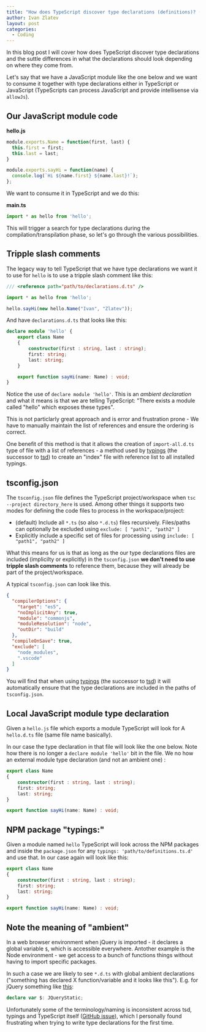 ```yaml
---
title: "How does TypeScript discover type declarations (definitions)? (and some suttle differences)"
author: Ivan Zlatev
layout: post
categories:
  - Coding
---
```


In this blog post I will cover how does TypeScript discover type declarations and the suttle differences in what the declarations should look depending on where they come from.


Let's say that we have a JavaScript module like the one below and we want to consume it together with type declarations either in TypeScript or JavaScript (TypeScripts can process JavaScript and provide intellisense via `allowJs`).


## Our JavaScript module code

**hello.js**
```javascript
module.exports.Name = function(first, last) {
  this.first = first;
  this.last = last;
}

module.exports.sayHi = function(name) {
  console.log(`Hi ${name.first} ${name.last}!`);
};
```

We want to consume it in TypeScript and we do this:

**main.ts**
```typescript
import * as hello from 'hello';
```

This will trigger a search for type declarations during the compilation/transpilation phase, so let's go through the various possibilities.

## Tripple slash comments

The legacy way to tell TypeScript that we have type declarations we want it to use for `hello` is to use a tripple slash comment like this:

```typescript
/// <reference path="path/to/declarations.d.ts" />

import * as hello from 'hello';

hello.sayHi(new hello.Name("Ivan", "Zlatev"));
```

And have `declarations.d.ts` that looks like this:

```typescript
declare module 'hello' {
    export class Name
    {
        constructor(first : string, last : string);
        first: string;
        last: string;
    }

    export function sayHi(name: Name) : void;
}
```

Notice the use of `declare module 'hello'`. This is an *ambient declaration* and what it means is that we are telling TypeScript: "There exists a module called "hello" which exposes these types".

This is not particlarly great approach and is error and frustration prone - We have to manually maintain the list of references and ensure the ordering is correct.

One benefit of this method is that it allows the creation of `import-all.d.ts` type of file with a list of references - a method used by [typings](https://github.com/typings/typings) (the successor to [tsd](definitelytyped.org)) to create an "index" file with reference list to all installed typings.

## tsconfig.json

The `tsconfig.json` file defines the TypeScript project/workspace when `tsc --project directory_here` is used. Among other things it supports two modes for defining the code files to process in the workspace/project:

* (default) Include all `*.ts` (so also `*.d.ts`) files recursively. Files/paths can optionally be excluded using `exclude: [ "path1", "path2" ]`
* Explicitly include a specific set of files for processing using `include: [ "path1", "path2" ]`

What this means for us is that as long as the our type declarations files are included (implicilty or explicitly) in the `tsconfig.json` **we don't need to use tripple slash comments** to reference them, because they will already be part of the project/workspace.

A typical `tsconfig.json` can look like this.

```json
{
  "compilerOptions": {
    "target": "es5",
    "noImplicitAny": true,
    "module": "commonjs",
    "moduleResolution": "node",
    "outDir": "build"
  },
  "compileOnSave": true,
  "exclude": [
    "node_modules",
    ".vscode"
  ]
}
```

You will find that when using [typings](https://github.com/typings/typings) (the successor to [tsd](definitelytyped.org)) it will automatically ensure that the type declarations are included in the paths of `tsconfig.json`.

## Local JavaScript module type declaration

Given a `hello.js` file which exports a module TypeScript will look for  A `hello.d.ts` file (same file name basically).

In our case the type declaration in that file will look like the one below. Note how there is no longer a `declare module 'hello'` bit in the file. We no how an external module type declaration (and not an ambient one) :

```typescript
export class Name
{
    constructor(first : string, last : string);
    first: string;
    last: string;
}

export function sayHi(name: Name) : void;
```


## NPM package "typings:"

Given a module named `hello` TypeScript will look across the NPM packages and inside the `package.json` for any `typings: 'path/to/definitions.ts.d'` and use that. In our case again will look like this:

```typescript
export class Name
{
    constructor(first : string, last : string);
    first: string;
    last: string;
}

export function sayHi(name: Name) : void;
```


## Note the meaning of "ambient" 

In a web browser environment when jQuery is imported - it declares a global variable `$`, which is accessible everywhere. Antother example is the Node environment - we get access to a bunch of functions things without having to import specific packages.

In such a case we are likely to see `*.d.ts` with global ambient declarations ("something has declared X function/variable and it looks like this"). E.g. for jQuery something like [this](https://github.com/DefinitelyTyped/DefinitelyTyped/blob/master/jquery/jquery.d.ts#L3221):

```typescript
declare var $: JQueryStatic;
```

Unfortunately some of the terminology/naming is inconsistent across tsd, typings and TypeScript itself ([GitHub issue](https://github.com/typings/core/issues/12)), which I personally found frustrating when trying to write type declarations for the first time.






